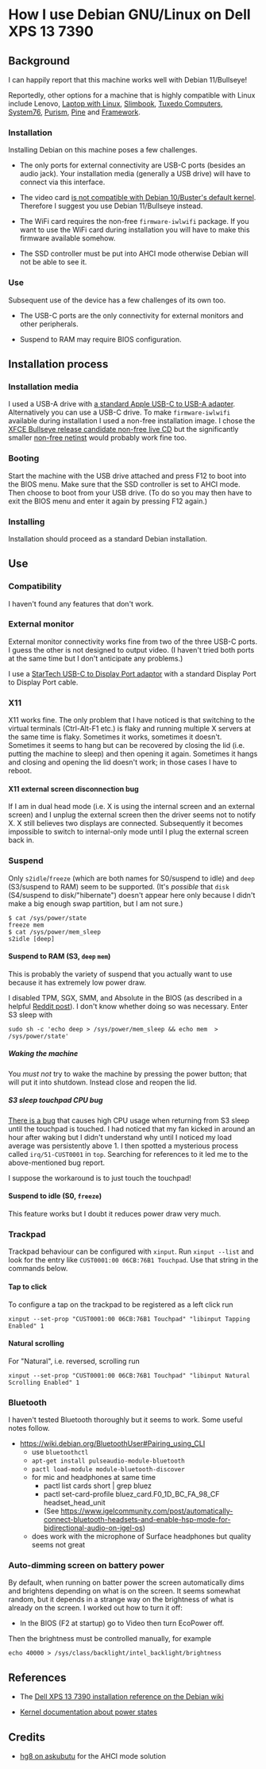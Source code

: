 # How I use Debian GNU/Linux on Dell XPS 13 7390

## Background

I can happily report that this machine works well with Debian
11/Bullseye!

Reportedly, other options for a machine that is highly compatible with
Linux include Lenovo, [Laptop with
Linux](https://laptopwithlinux.com/),
[Slimbook](https://slimbook.es/en/), [Tuxedo
Computers](https://www.tuxedocomputers.com/index.php),
[System76](https://system76.com/), [Purism](https://shop.puri.sm/),
[Pine](https://pine64.com/) and [Framework](https://frame.work/).

### Installation

Installing Debian on this machine poses a few challenges.

* The only ports for external connectivity are USB-C ports (besides an
audio jack).  Your installation media (generally a USB drive) will
have to connect via this interface.

* The video card [is not compatible with Debian 10/Buster's default
  kernel](https://wiki.debian.org/InstallingDebianOn/Dell/Dell%20XPS%2013%207390).
  Therefore I suggest you use Debian 11/Bullseye instead.

* The WiFi card requires the non-free `firmware-iwlwifi` package.
  If you want to use the WiFi card during installation you will have
  to make this firmware available somehow.

* The SSD controller must be put into AHCI mode otherwise Debian will
  not be able to see it.

### Use

Subsequent use of the device has a few challenges of its own too.

* The USB-C ports are the only connectivity for external monitors and
  other peripherals.

* Suspend to RAM may require BIOS configuration.

## Installation process

### Installation media

I used a USB-A drive with [a standard Apple USB-C to USB-A
adapter](https://www.apple.com/uk/shop/product/MJ1M2ZM/A/usb-c-to-usb-adapter). Alternatively
you can use a USB-C drive.  To make `firmware-iwlwifi` available
during installation I used a non-free installation image.  I chose the
[XFCE Bullseye release candidate non-free live
CD](https://cdimage.debian.org/cdimage/unofficial/non-free/cd-including-firmware/bullseye_di_rc3-live+nonfree/amd64/iso-hybrid/)
but the significantly smaller [non-free
netinst](https://cdimage.debian.org/cdimage/unofficial/non-free/cd-including-firmware/bullseye_di_rc3+nonfree/amd64/iso-cd/)
would probably work fine too.

### Booting

Start the machine with the USB drive attached and press F12 to boot
into the BIOS menu.  Make sure that the SSD controller is set to AHCI
mode.  Then choose to boot from your USB drive.  (To do
so you may then have to exit the BIOS menu and enter it again by
pressing F12 again.)

### Installing

Installation should proceed as a standard Debian installation.

## Use

### Compatibility

I haven't found any features that don't work.

### External monitor

External monitor connectivity works fine from two of the three USB-C
ports.  I guess the other is not designed to output video.  (I haven't
tried both ports at the same time but I don't anticipate any
problems.)

I use a [StarTech USB-C to Display Port
adaptor](https://www.startech.com/en-gb/audio-video-products/cdp2dp)
with a standard Display Port to Display Port cable.

### X11

X11 works fine.  The only problem that I have noticed is that
switching to the virtual terminals (Ctrl-Alt-F1 etc.) is flaky and
running multiple X servers at the same time is flaky.  Sometimes it
works, sometimes it doesn't.  Sometimes it seems to hang but can be
recovered by closing the lid (i.e. putting the machine to sleep) and
then opening it again.  Sometimes it hangs and closing and opening the
lid doesn't work; in those cases I have to reboot.

#### X11 external screen disconnection bug

If I am in dual head mode (i.e. X is using the internal screen and an
external screen) and I unplug the external screen then the driver
seems not to notify X.  X still believes two displays are connected.
Subsequently it becomes impossible to switch to internal-only mode
until I plug the external screen back in.

### Suspend

Only `s2idle`/`freeze` (which are both names for S0/suspend to idle)
and `deep` (S3/suspend to RAM) seem to be supported.  (It's *possible*
that `disk` (S4/suspend to disk/"hibernate") doesn't appear here only
because I didn't make a big enough swap partition, but I am not sure.)

```
$ cat /sys/power/state
freeze mem
$ cat /sys/power/mem_sleep
s2idle [deep]
```

#### Suspend to RAM (S3, `deep` `mem`)

This is probably the variety of suspend that you actually want to
use because it has extremely low power draw.

I disabled TPM, SGX, SMM, and Absolute in the BIOS (as described
in a helpful [Reddit
post](https://www.reddit.com/r/Dell/comments/hla8yk/how_to_enable_s3_deep_sleep_on_xps_17_9700_in/)).
I don't know whether doing so was necessary.  Enter S3 sleep with

```
sudo sh -c 'echo deep > /sys/power/mem_sleep && echo mem  > /sys/power/state'
```

##### Waking the machine

You *must not* try to wake the machine by pressing the power button;
that will put it into shutdown.  Instead close and reopen the lid.

##### S3 sleep touchpad CPU bug

[There is a bug](https://bugzilla.redhat.com/show_bug.cgi?id=1847627)
that causes high CPU usage when returning from S3 sleep until the
touchpad is touched.  I had noticed that my fan kicked in around an
hour after waking but I didn't understand why until I noticed my load
average was persistently above 1.  I then spotted a mysterious process
called `irq/51-CUST0001` in `top`. Searching for references to it led
me to the above-mentioned bug report.

I suppose the workaround is to just touch the touchpad!

#### Suspend to idle (S0, `freeze`)

This feature works but I doubt it reduces power draw very much.

### Trackpad

Trackpad behaviour can be configured with `xinput`.  Run `xinput
--list` and look for the entry like `CUST0001:00 06CB:76B1 Touchpad`.
Use that string in the commands below.

#### Tap to click

To configure a tap on the trackpad to be registered as a left click
run

```
xinput --set-prop "CUST0001:00 06CB:76B1 Touchpad" "libinput Tapping Enabled" 1
```

#### Natural scrolling

For "Natural", i.e. reversed, scrolling run

```
xinput --set-prop "CUST0001:00 06CB:76B1 Touchpad" "libinput Natural Scrolling Enabled" 1
```

### Bluetooth

I haven't tested Bluetooth thoroughly but it seems to work.  Some useful notes follow.

* <https://wiki.debian.org/BluetoothUser#Pairing_using_CLI>
   * use `bluetoothctl`
   * `apt-get install pulseaudio-module-bluetooth`
   * `pactl load-module module-bluetooth-discover`
   * for mic and headphones at same time
       * pactl list cards short | grep bluez
       * pactl set-card-profile bluez_card.F0_1D_BC_FA_98_CF headset_head_unit
       * (See <https://www.igelcommunity.com/post/automatically-connect-bluetooth-headsets-and-enable-hsp-mode-for-bidirectional-audio-on-igel-os>)
   * does work with the microphone of Surface headphones but
     quality seems not great

### Auto-dimming screen on battery power

By default, when running on batter power the screen automatically dims
and brightens depending on what is on the screen.  It seems somewhat
random, but it depends in a strange way on the brightness of what is
already on the screen.  I worked out how to turn it off:

* In the BIOS (F2 at startup) go to Video then turn EcoPower off.

Then the brightness must be controlled manually, for example

```
echo 40000 > /sys/class/backlight/intel_backlight/brightness
```

## References

* The [Dell XPS 13 7390 installation reference on the Debian
wiki](https://wiki.debian.org/InstallingDebianOn/Dell/Dell%20XPS%2013%207390)

* [Kernel documentation about power
states](https://www.kernel.org/doc/Documentation/power/states.txt)

## Credits

* [hg8 on
askubutu](https://askubuntu.com/questions/696413/ubuntu-installer-cant-find-any-disk-on-dell-xps-13-9350/696414#696414)
for the AHCI mode solution

